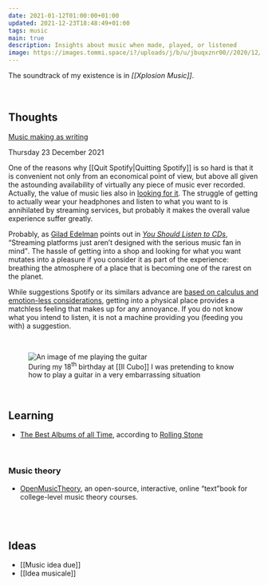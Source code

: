 ```yaml
---
date: 2021-01-12T01:00:00+01:00
updated: 2021-12-23T18:48:49+01:00
tags: music
main: true
description: Insights about music when made, played, or listened
image: https://images.tommi.space/i?/uploads/j/b/u/jbuqxznr00//2020/12/24/20201224164521-98446d01-me.jpg
---
```

<div class='blue box'>
	The soundtrack of my existence is in <cite>[[Xplosion Music]]</cite>.
</div>


<br>
<br>

## Thoughts

[Music making as writing](https://rosano.hmm.garden/01ev1pxthspxdq5e5k5m54e1sg 'Music is not just for professionals')

<p class='date'><time datetime='2021-12-23T18:27:17+01:00'>Thursday 23 December 2021</time></p>
One of the reasons why [[Quit Spotify|Quitting Spotify]] is so hard is that it is convenient not only from an economical point of view, but above all given the astounding availability of virtually any piece of music ever recorded. Actually, the value of music lies also in <u>looking for it</u>. The struggle of getting to actually wear your headphones and listen to what you want to is annihilated by streaming services, but probably it makes the overall value experience suffer greatly.

Probably, as [Gilad Edelman](https://www.wired.com/author/gilad-edelman/ 'Gilad Edelman’s profile on Wired') points out in <cite>[You Should Listen to CDs](https://www.wired.com/story/you-should-listen-to-cds/ 'You Should Listen to CDs')</cite>, <q cite='https://hyp.is/ONwkwGQTEeyXXMNroZdLqw/www.wired.com/story/you-should-listen-to-cds/'>Streaming platforms just aren’t designed with the serious music fan in mind</q>. The hassle of getting into a shop and looking for what you want mutates into a pleasure if you consider it as part of the experience: breathing the atmosphere of a place that is becoming one of the rarest on the planet.

While suggestions Spotify or its similars advance are [based on calculus and emotion-less considerations](/the-power-of-decentralization#algorithms-as-black-boxes '“Algorithms as Black Boxes„ section in my essay “The Power of Decentralization„'), getting into a physical place provides a matchless feeling that makes up for any annoyance. If you do not know what you intend to listen, it is not a machine providing you (feeding you with) a suggestion.

<br>
<figure>
	<img src='https://images.tommi.space/i?/uploads/j/b/u/jbuqxznr00//2020/12/24/20201224164521-98446d01-me.jpg' alt='An image of me playing the guitar'>
	<figcaption>During my 18<sup>th</sup> birthday at [[Il Cubo]] I was pretending to know how to play a guitar in a very embarrassing situation</figcaption>
</figure>

<br>

## Learning

- [The Best Albums of all Time](https://www.rollingstone.com/music/music-lists/best-albums-of-all-time-1062063/ 'The Best Albums of all Time'), according to [Rolling Stone]

<br>

### Music theory

- [OpenMusicTheory](http://openmusictheory.com/ 'Open Music Theory'), an open-source, interactive, online “text”book for college-level music theory courses.

<br>
<br>

## Ideas

- [[Music idea due]]
- [[Idea musicale]]

[Rolling Stone]: https://www.rollingstone.com/ 'Rolling Stone'